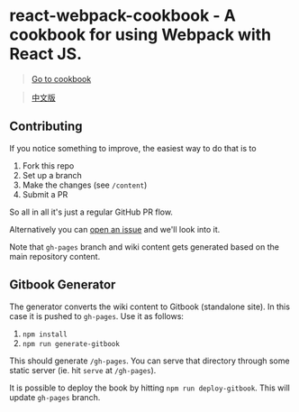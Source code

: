 # react-webpack-cookbook - A cookbook for using Webpack with React JS.

> [Go to cookbook](https://christianalfoni.github.io/react-webpack-cookbook/)

> [中文版](https://fakefish.github.io/react-webpack-cookbook/)

## Contributing

If you notice something to improve, the easiest way to do that is to

1. Fork this repo
2. Set up a branch
3. Make the changes (see `/content`)
4. Submit a PR

So all in all it's just a regular GitHub PR flow.

Alternatively you can [open an issue](https://github.com/christianalfoni/react-webpack-cookbook/issues/new) and we'll look into it.

Note that `gh-pages` branch and wiki content gets generated based on the main repository content.

## Gitbook Generator

The generator converts the wiki content to Gitbook (standalone site). In this case it is pushed to `gh-pages`. Use it as follows:

1. `npm install`
2. `npm run generate-gitbook`

This should generate `/gh-pages`. You can serve that directory through some static server (ie. hit `serve` at `/gh-pages`).

It is possible to deploy the book by hitting `npm run deploy-gitbook`. This will update `gh-pages` branch.
